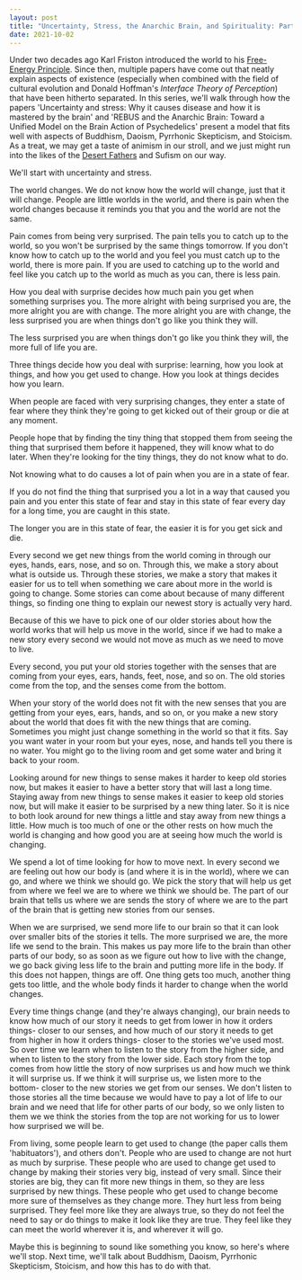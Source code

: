 ```yaml
---
layout: post
title: "Uncertainty, Stress, the Anarchic Brain, and Spirituality: Part I"
date: 2021-10-02
---
```


Under two decades ago Karl Friston introduced the world to his [Free-Energy Principle](https://en.wikipedia.org/wiki/Free_energy_principle). Since then, multiple papers have come out that neatly explain aspects of existence (especially when combined with the field of cultural evolution and Donald Hoffman's _Interface Theory of Perception_) that have been hitherto separated. In this series, we'll walk through how the papers 'Uncertainty and stress: Why it causes disease and how it is mastered by the brain' and 'REBUS and the Anarchic Brain: Toward a Unified Model on the Brain Action of Psychedelics' present a model that fits well with aspects of Buddhism, Daoism, Pyrrhonic Skepticism, and Stoicism. As a treat, we may get a taste of animism in our stroll, and we just might run into the likes of the [Desert Fathers](https://en.wikipedia.org/wiki/Desert_Fathers) and Sufism on our way.  

We'll start with uncertainty and stress.  

The world changes. We do not know how the world will change, just that it will change. People are little worlds in the world, and there is pain when the world changes because it reminds you that you and the world are not the same.   

Pain comes from being very surprised. The pain tells you to catch up to the world, so you won't be surprised by the same things tomorrow. If you don't know how to catch up to the world and you feel you must catch up to the world, there is more pain. If you are used to catching up to the world and feel like you catch up to the world as much as you can, there is less pain.  

How you deal with surprise decides how much pain you get when something surprises you. The more alright with being surprised you are, the more alright you are with change. The more alright you are with change, the less surprised you are when things don't go like you think they will.  

The less surprised you are when things don't go like you think they will, the more full of life you are.  

Three things decide how you deal with surprise: learning, how you look at things, and how you get used to change. How you look at things decides how you learn.   

When people are faced with very surprising changes, they enter a state of fear where they think they're going to get kicked out of their group or die at any moment.   

People hope that by finding the tiny thing that stopped them from seeing the thing that surprised them before it happened, they will know what to do later. When they're looking for the tiny things, they do not know what to do.  

Not knowing what to do causes a lot of pain when you are in a state of fear.  

If you do not find the thing that surprised you a lot in a way that caused you pain and you enter this state of fear and stay in this state of fear every day for a long time, you are caught in this state.   

The longer you are in this state of fear, the easier it is for you get sick and die.  

Every second we get new things from the world coming in through our eyes, hands, ears, nose, and so on. Through this, we make a story about what is outside us. Through these stories, we make a story that makes it easier for us to tell when something we care about more in the world is going to change. Some stories can come about because of many different things, so finding one thing to explain our newest story is actually very hard.  

Because of this we have to pick one of our older stories about how the world works that will help us move in the world, since if we had to make a new story every second we would not move as much as we need to move to live.  

Every second, you put your old stories together with the senses that are coming from your eyes, ears, hands, feet, nose, and so on. The old stories come from the top, and the senses come from the bottom.   

When your story of the world does not fit with the new senses that you are getting from your eyes, ears, hands, and so on, or you make a new story about the world that does fit with the new things that are coming. Sometimes you might just change something in the world so that it fits. Say you want water in your room but your eyes, nose, and hands tell you there is no water. You might go to the living room and get some water and bring it back to your room.  

Looking around for new things to sense makes it harder to keep old stories now, but makes it easier to have a better story that will last a long time. Staying away from new things to sense makes it easier to keep old stories now, but will make it easier to be surprised by a new thing later. So it is nice to both look around for new things a little and stay away from new things a little. How much is too much of one or the other rests on how much the world is changing and how good you are at seeing how much the world is changing.  

We spend a lot of time looking for how to move next. In every second we are feeling out how our body is (and where it is in the world), where we can go, and where we think we should go. We pick the story that will help us get from where we feel we are to where we think we should be. The part of our brain that tells us where we are sends the story of where we are to the part of the brain that is getting new stories from our senses.  

When we are surprised, we send more life to our brain so that it can look over smaller bits of the stories it tells. The more surprised we are, the more life we send to the brain. This makes us pay more life to the brain than other parts of our body, so as soon as we figure out how to live with the change, we go back giving less life to the brain and putting more life in the body. If this does not happen, things are off. One thing gets too much, another thing gets too little, and the whole body finds it harder to change when the world changes.   

Every time things change (and they're always changing), our brain needs to know how much of our story it needs to get from lower in how it orders things- closer to our senses, and how much of our story it needs to get from higher in how it orders things- closer to the stories we've used most. So over time we learn when to listen to the story from the higher side, and when to listen to the story from the lower side.  Each story from the top comes from how little the story of now surprises us and how much we think it will surprise us. If we think it will surprise us, we listen more to the bottom- closer to the new stories we get from our senses. We don't listen to those stories all the time because we would have to pay a lot of life to our brain and we need that life for other parts of our body, so we only listen to them we we think the stories from the top are not working for us to lower how surprised we will be.  

From living, some people learn to get used to change (the paper calls them 'habituators'), and others don't. People who are used to change are not hurt as much by surprise. These people who are used to change get used to change by making their stories very big, instead of very small. Since their stories are big, they can fit more new things in them, so they are less surprised by new things. These people who get used to change become more sure of themselves as they change more. They hurt less from being surprised. They feel more like they are always true, so they do not feel the need to say or do things to make it look like they are true. They feel like they can meet the world wherever it is, and wherever it will go.  

Maybe this is beginning to sound like something you know, so here's where we'll stop. Next time, we'll talk about Buddhism, Daoism, Pyrrhonic Skepticism, Stoicism, and how this has to do with that.
